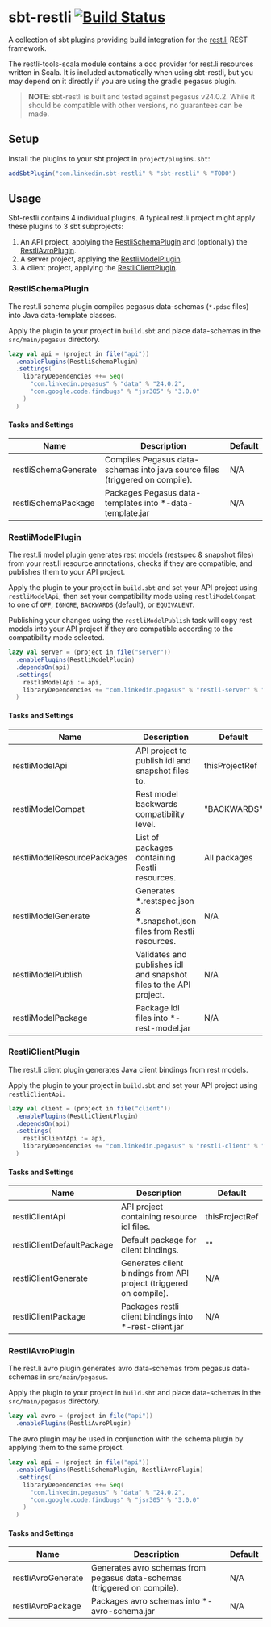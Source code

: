 # sbt-restli [![Build Status](https://travis-ci.org/linkedin/sbt-restli.svg?branch=master)](https://travis-ci.org/linkedin/sbt-restli)

A collection of sbt plugins providing build integration for the [rest.li](https://github.com/linkedin/rest.li) REST framework.

The restli-tools-scala module contains a doc provider for rest.li resources written in Scala. It is included automatically when using sbt-restli, but you may depend on it directly if you are using the gradle pegasus plugin. 

> **NOTE**: sbt-restli is built and tested against pegasus v24.0.2. While it should be compatible with other versions, no guarantees can be made.

Setup
-----

Install the plugins to your sbt project in `project/plugins.sbt`:
```scala
addSbtPlugin("com.linkedin.sbt-restli" % "sbt-restli" % "TODO")
```

Usage
-----

Sbt-restli contains 4 individual plugins. A typical rest.li project might apply these plugins to 3 sbt subprojects:

1) An API project, applying the [RestliSchemaPlugin](#restlischemaplugin) and (optionally) the [RestliAvroPlugin](#restliavroplugin).
2) A server project, applying the [RestliModelPlugin](#restlimodelplugin).
3) A client project, applying the [RestliClientPlugin](#restliclientplugin).

### RestliSchemaPlugin

The rest.li schema plugin compiles pegasus data-schemas (`*.pdsc` files) into Java data-template classes.

Apply the plugin to your project in `build.sbt` and place data-schemas in the `src/main/pegasus` directory.

```scala
lazy val api = (project in file("api"))
  .enablePlugins(RestliSchemaPlugin)
  .settings(
    libraryDependencies ++= Seq(
      "com.linkedin.pegasus" % "data" % "24.0.2",
      "com.google.code.findbugs" % "jsr305" % "3.0.0"
    )
  )
```

#### Tasks and Settings

|Name|Description|Default|
|----|-----------|-------|
|restliSchemaGenerate|Compiles Pegasus data-schemas into java source files (triggered on compile).|N/A|
|restliSchemaPackage|Packages Pegasus data-templates into *-data-template.jar|N/A|

### RestliModelPlugin

The rest.li model plugin generates rest models (restspec & snapshot files) from your rest.li resource annotations, checks if they are compatible, and publishes them to your API project.

Apply the plugin to your project in `build.sbt` and set your API project using `restliModelApi`, then set your compatibility mode using `restliModelCompat` to one of `OFF`, `IGNORE`, `BACKWARDS` (default), or `EQUIVALENT`. 

Publishing your changes using the `restliModelPublish` task will copy rest models into your API project if they are compatible according to the compatibility mode selected.

```scala
lazy val server = (project in file("server"))
  .enablePlugins(RestliModelPlugin)
  .dependsOn(api)
  .settings(
    restliModelApi := api,
    libraryDependencies += "com.linkedin.pegasus" % "restli-server" % "24.0.2"
  )
```

#### Tasks and Settings

|Name|Description|Default|
|----|-----------|-------|
|restliModelApi|API project to publish idl and snapshot files to.|thisProjectRef|
|restliModelCompat|Rest model backwards compatibility level.|"BACKWARDS"|
|restliModelResourcePackages|List of packages containing Restli resources.|All packages|
|restliModelGenerate|Generates *.restspec.json & *.snapshot.json files from Restli resources.|N/A|
|restliModelPublish|Validates and publishes idl and snapshot files to the API project.|N/A|
|restliModelPackage|Package idl files into *-rest-model.jar|N/A|

### RestliClientPlugin

The rest.li client plugin generates Java client bindings from rest models.

Apply the plugin to your project in `build.sbt` and set your API project using `restliClientApi`.

```scala
lazy val client = (project in file("client"))
  .enablePlugins(RestliClientPlugin)
  .dependsOn(api)
  .settings(
    restliClientApi := api,
    libraryDependencies += "com.linkedin.pegasus" % "restli-client" % "24.0.2"
  )
```

#### Tasks and Settings

|Name|Description|Default|
|----|-----------|-------|
|restliClientApi|API project containing resource idl files.|thisProjectRef|
|restliClientDefaultPackage|Default package for client bindings.|""|
|restliClientGenerate|Generates client bindings from API project (triggered on compile).|N/A|
|restliClientPackage|Packages restli client bindings into *-rest-client.jar|N/A|

### RestliAvroPlugin

The rest.li avro plugin generates avro data-schemas from pegasus data-schemas in `src/main/pegasus`.

Apply the plugin to your project in `build.sbt` and place data-schemas in the `src/main/pegasus` directory.

```scala
lazy val avro = (project in file("api"))
  .enablePlugins(RestliAvroPlugin)
```
 
The avro plugin may be used in conjunction with the schema plugin by applying them to the same project.

```scala
lazy val api = (project in file("api"))
  .enablePlugins(RestliSchemaPlugin, RestliAvroPlugin)
  .settings(
    libraryDependencies ++= Seq(
      "com.linkedin.pegasus" % "data" % "24.0.2",
      "com.google.code.findbugs" % "jsr305" % "3.0.0"
    )
  )
```

#### Tasks and Settings

|Name|Description|Default|
|----|-----------|-------|
|restliAvroGenerate|Generates avro schemas from pegasus data-schemas (triggered on compile).|N/A|
|restliAvroPackage|Packages avro schemas into *-avro-schema.jar|N/A|
